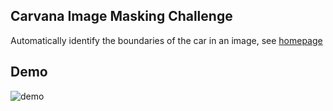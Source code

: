 ## Carvana Image Masking Challenge
Automatically identify the boundaries of the car in an image, see [homepage](https://www.kaggle.com/c/carvana-image-masking-challenge)

## Demo
![demo](http://wx1.sinaimg.cn/large/9f1c5669ly1fk6clgf8onj20xj0rhakf.jpg)
